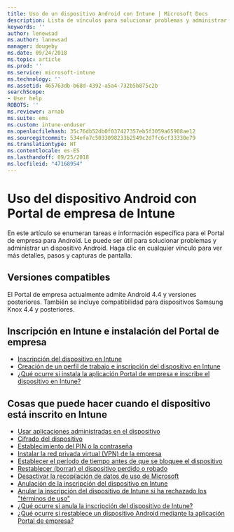 ```yaml
---
title: Uso de un dispositivo Android con Intune | Microsoft Docs
description: Lista de vínculos para solucionar problemas y administrar dispositivos Android inscritos en Intune
keywords: ''
author: lenewsad
ms.author: lanewsad
manager: dougeby
ms.date: 09/24/2018
ms.topic: article
ms.prod: ''
ms.service: microsoft-intune
ms.technology: ''
ms.assetid: 465763db-b68d-4392-a5a4-732b5b875c2b
searchScope:
- User help
ROBOTS: ''
ms.reviewer: arnab
ms.suite: ems
ms.custom: intune-enduser
ms.openlocfilehash: 35c76db52db0f037427357eb5f3059a65908ae12
ms.sourcegitcommit: 534efa7c5033098233b2549c2d7fc6cf33330e79
ms.translationtype: HT
ms.contentlocale: es-ES
ms.lasthandoff: 09/25/2018
ms.locfileid: "47168954"
---
```

# <a name="using-your-android-device-with-intune-company-portal"></a>Uso del dispositivo Android con Portal de empresa de Intune

En este artículo se enumeran tareas e información específica para el Portal de empresa para Android. Le puede ser útil para solucionar problemas y administrar un dispositivo Android. Haga clic en cualquier vínculo para ver más detalles, pasos y capturas de pantalla. 

## <a name="supported-versions"></a>Versiones compatibles

El Portal de empresa actualmente admite Android 4.4 y versiones posteriores. También se incluye compatibilidad para dispositivos Samsung Knox 4.4 y posteriores.

## <a name="enrolling-into-intune-and-installing-the-company-portal"></a>Inscripción en Intune e instalación del Portal de empresa

- [Inscripción del dispositivo en Intune](enroll-your-device-in-Intune-android.md)
- [Creación de un perfil de trabajo e inscripción del dispositivo en Intune](create-a-work-profile-and-enroll-your-device-in-intune-android.md)
- [¿Qué ocurre si instala la aplicación Portal de empresa e inscribe el dispositivo en Intune?](what-happens-if-you-install-the-company-portal-app-and-enroll-your-device-in-intune-android.md)

## <a name="things-you-can-do-when-your-device-is-enrolled-in-intune"></a>Cosas que puede hacer cuando el dispositivo está inscrito en Intune

- [Usar aplicaciones administradas en el dispositivo](use-managed-apps-on-your-device-android.md)
- [Cifrado del dispositivo](encrypt-your-device-android.md)
- [Establecimiento del PIN o la contraseña](set-your-pin-or-password-android.md)
- [Instalar la red privada virtual (VPN) de la empresa](install-your-companys-virtual-private-network-VPN-android.md)
- [Establecer el período de tiempo antes de que se bloquee el dispositivo](set-the-amount-of-time-before-your-device-is-locked-android.md)
  <!--- [Reset (erase) your lost or stolen device](reset-erase-your-lost-or-stolen-device-android.md)-->
- [Restablecer (borrar) el dispositivo perdido o robado](reset-erase-your-device-cpwebsite.md)
- [Desactivar la recopilación de datos de uso de Microsoft](turn-off-microsoft-usage-data-collection-android.md)
- [Anulación de la inscripción del dispositivo en Intune](unenroll-your-device-from-intune-android.md)
- [Anular la inscripción del dispositivo de Intune si ha rechazado los "términos de uso"](unenroll-your-device-from-intune-if-you-declined-terms-of-use-android.md)
- [¿Qué ocurre si anula la inscripción del dispositivo de Intune?](what-happens-if-you-unenroll-your-device-from-intune-android.md)
- [¿Qué ocurre si restablece un dispositivo Android mediante la aplicación Portal de empresa?](what-happens-if-you-reset-your-device-using-the-company-portal-android.md)
  <!--- - [What is the Rights Management sharing app?](what-is-the-rms-sharing-app-android.md) --->
